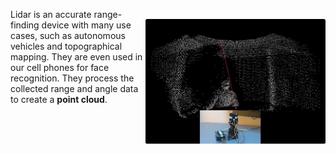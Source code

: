 <img align="right" src="/images/ld_illustration.jpg" alt="LiDAR Illustration" style="height:200px; border-radius: 3px; margin-top: 30px; margin-bottom: 8px; margin-left: 3px;">

Lidar is an accurate range-finding device with many use cases, such as autonomous vehicles and topographical mapping. They are even used in our cell phones for face recognition. They process the collected range and angle data to create a **point cloud**.